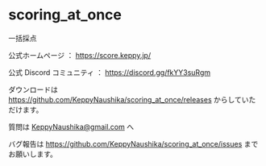 # scoring_at_once
一括採点

公式ホームページ ： https://score.keppy.jp/

公式 Discord コミュニティ ： https://discord.gg/fkYY3suRgm

ダウンロードは https://github.com/KeppyNaushika/scoring_at_once/releases からしていただけます。

質問は KeppyNaushika@gmail.com へ

バグ報告は https://github.com/KeppyNaushika/scoring_at_once/issues までお願いします。
